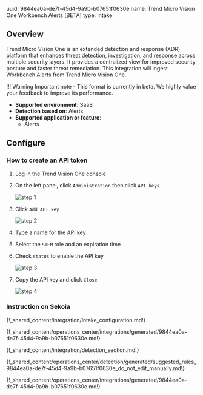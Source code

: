 uuid: 9844ea0a-de7f-45d4-9a9b-b07651f0630e
name: Trend Micro Vision One Workbench Alerts [BETA]
type: intake


## Overview

Trend Micro Vision One is an extended detection and response (XDR) platform that enhances threat detection, investigation, and response across multiple security layers. It provides a centralized view for improved security posture and faster threat remediation.
This integration will ingest Workbench Alerts from Trend Micro Vision One.

!!! Warning
    Important note - This format is currently in beta. We highly value your feedback to improve its performance.

- **Supported environment**: SaaS
- **Detection based on**: Alerts
- **Supported application or feature**:
    - Alerts
    
## Configure

### How to create an API token

1. Log in the Trend Vision One console
2. On the left panel, click `Administration` then click `API keys`

    ![step 1](/assets/integration/cloud_and_saas/trend_micro_vision_one/01_administration.png)

3.  Click `Add API key`

    ![step 2](/assets/integration/cloud_and_saas/trend_micro_vision_one/02_create_api_key.png)

4. Type a name for the API key
5. Select the `SIEM` role and an expiration time
6. Check `status` to enable the API key

    ![step 3](/assets/integration/cloud_and_saas/trend_micro_vision_one/03_create_api_key.png)

7. Copy the API key and click `Close`

    ![step 4](/assets/integration/cloud_and_saas/trend_micro_vision_one/04_save_api_key.png)

### Instruction on Sekoia

{!_shared_content/integration/intake_configuration.md!}

{!_shared_content/operations_center/integrations/generated/9844ea0a-de7f-45d4-9a9b-b07651f0630e.md!}

{!_shared_content/integration/detection_section.md!}

{!_shared_content/operations_center/detection/generated/suggested_rules_9844ea0a-de7f-45d4-9a9b-b07651f0630e_do_not_edit_manually.md!}

{!_shared_content/operations_center/integrations/generated/9844ea0a-de7f-45d4-9a9b-b07651f0630e.md!}
